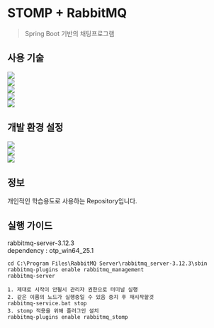 # STOMP + RabbitMQ
> Spring Boot 기반의 채팅프로그램

## 사용 기술
<img src="https://img.shields.io/badge/Springboot-6DB33F?style=for-the-badge&logo=Springboot&logoColor=white"></br>
<img src="https://img.shields.io/badge/javascript-F7DF1E?style=for-the-badge&logo=javascript&logoColor=white"></br>
<img src="https://img.shields.io/badge/gradle-02303A?style=for-the-badge&logo=gradle&logoColor=white"></br>
<img src="https://img.shields.io/badge/JAVA-007396?style=for-the-badge&logo=Java&logoColor=white"></br>
<img src="https://img.shields.io/badge/thymeleaf-005F0F?style=for-the-badge&logo=thymeleaf&logoColor=white">

## 개발 환경 설정

<img src="https://img.shields.io/badge/intellij-000000?style=for-the-badge&logo=intellijidea&logoColor=white"></br>
<img src="https://img.shields.io/badge/Springboot-6DB33F?style=for-the-badge&logo=Springboot&logoColor=white"></br>
<img src="https://img.shields.io/badge/JAVA-007396?style=for-the-badge&logo=Java&logoColor=white"></br>

## 정보
개인적인 학습용도로 사용하는 Repository입니다.

## 실행 가이드
rabbitmq-server-3.12.3<br>
dependency : otp_win64_25.1
```
cd C:\Program Files\RabbitMQ Server\rabbitmq_server-3.12.3\sbin
rabbitmq-plugins enable rabbitmq_management
rabbitmq-server

1. 제대로 시작이 안될시 관리자 권한으로 터미널 실행
2. 같은 이름의 노드가 실행중일 수 있음 중지 후 재시작할것
rabbitmq-service.bat stop
3. stomp 적용을 위해 플러그인 설치
rabbitmq-plugins enable rabbitmq_stomp
```